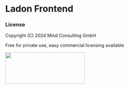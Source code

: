 # Ladon Frontend

### License
Copyright (C) 2024 Mind Consulting GmbH

Free for private use, easy commercial licensing available

<a href="https://ladon.org/"><img src="https://ladon.org/img/logo_no_bg.png"  height="100" width="250" ></a>
